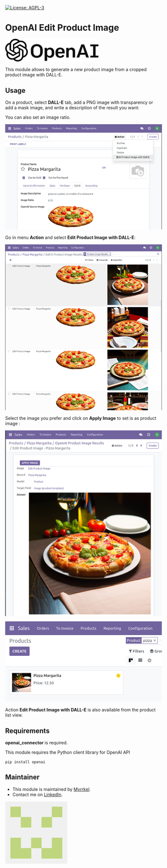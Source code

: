  [![License: AGPL-3](https://img.shields.io/badge/licence-AGPL--3-blue.png)](http://www.gnu.org/licenses/agpl-3.0-standalone.html)

OpenAI Edit Product Image
=========================

[<img src="./static/img/openai_logo.svg" alt="OpenAI Logo" style="width:300px;"/>](https://openai.com/)

This module allows to generate a new product image from a cropped product image with DALL-E.

## Usage

On a product, select **DALL-E** tab, add a PNG image with transparency or add a mask image, and write a description of the result you want:

You can also set an image ratio.

![image](./static/img/config_product.png)

Go in menu **Action** and select **Edit Product Image with DALL-E**:

![image](./static/img/product_results.png)

Select the image you prefer and click on **Apply Image** to set is as product image :

![image](./static/img/apply_image.png)

![image](./static/img/product.png)


Action **Edit Product Image with DALL-E** is also available from the product list view.

## Requirements

**openai_connector** is required. 

This module requires the Python client library for OpenAI API

    pip install openai

## Maintainer

* This module is maintained by [Myrrkel](https://github.com/myrrkel). 
* Contact me on [LinkedIn](https://www.linkedin.com/in/michel-perrocheau-ba17a4122). 

[<img src="./static/description/logo.png" style="width:200px;"/>](https://github.com/myrrkel)



